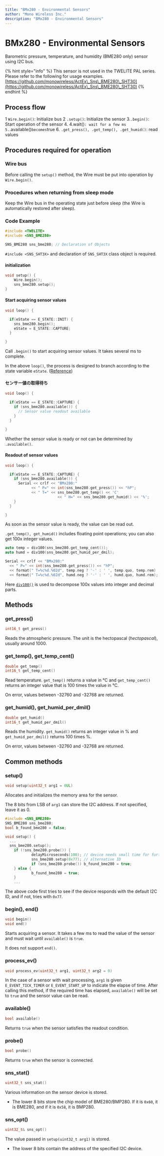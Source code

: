 ```yaml
---
title: "BMx280 - Environmental Sensors"
author: "Mono Wireless Inc."
description: "BMx280 - Environmental Sensors"
---
```

# BMx280 - Environmental Sensors

Barometric pressure, temperature, and humidity (BME280 only) sensor using I2C bus.

{% hint style="info" %}
This sensor is not used in the TWELITE PAL series. Please refer to the following for usage examples.
[https://github.com/monowireless/ActEx\_Sns\_BME280\_SHT30](https://github.com/monowireless/ActEx\_Sns\_BME280\_SHT30)
{% endhint %}



## Process flow

1 `Wire.begin()`: Initialize bus
2 `.setup()`: Initialize the sensor
3.`.begin()`: Start operation of the sensor 4.
4.wait()`: wait for a few ms
5.`.available()` becomes `true
6. `.get_press(), .get_temp(), .get_humid()`: read values



## Procedures required for operation

### Wire bus

Before calling the `setup()` method, the Wire must be put into operation by `Wire.begin()`.



### Procedures when returning from sleep mode

Keep the Wire bus in the operating state just before sleep (the Wire is automatically restored after sleep).



### Code Example

```cpp
#include <TWELITE>
#include <SNS_BME280>

SNS_BME280 sns_bme280; // Declaration of Objects
```

`#include <SNS_SHT3X>` and declaration of `SNS_SHT3X` class object is required.



#### initialization

```cpp
void setup() {
    Wire.begin();
    sns_bme280.setup();
}
```



#### Start acquiring sensor values

```cpp
void loop() {

  if(eState == E_STATE::INIT) {
    sns_bme280.begin();
    eState = E_STATE::CAPTURE;
  }

}
```

Call `.begin()` to start acquiring sensor values. It takes several ms to complete.

In the above `loop()`, the process is designed to branch according to the state variable `eState`. ([Reference](../act\_samples/slp\_wk\_and\_tx.md))



#### センサー値の取得待ち

```cpp
void loop() {

  if(eState == E_STATE::CAPTURE) {
    if (sns_bme280.available()) {
      // Sensor value readout available
    }
  }

}
```

Whether the sensor value is ready or not can be determined by `.available()`.



#### Readout of sensor values

```cpp
void loop() {

  if(eState == E_STATE::CAPTURE) {
    if (sns_bme280.available()) {
      Serial << crlf << "BMx280:"
            << " P=" << int(sns_bme280.get_press()) << "hP";
            << " T=" << sns_bme280.get_temp() << 'C'
						<< " H=" << sns_bme280.get_humid() << '%';
    }
  }

}
```

As soon as the sensor value is ready, the value can be read out.



`.get_temp(), get_humid()` includes floating point operations; you can also get 100x integer values.

```cpp
auto temp = div100(sns_bme280.get_temp_cent());
auto humd = div100(sns_bme280.get_humid_per_dmil);

Serial << crlf << "BMx280:"
  << " P=" << int(sns_bme280.get_press()) << "hP";
  << format(" T=%c%d.%02d", temp.neg ? '-' : ' ', temp.quo, temp.rem)
  << format(" T=%c%d.%02d", humd.neg ? '-' : ' ', humd.quo, humd.rem);
```

Here [`div100()`](../api-reference/functions-1/utility/div100.md) is used to decompose 100x values into integer and decimal parts.



## Methods

### get\_press()

```cpp
int16_t get_press()
```

Reads the atmospheric pressure. The unit is the hectopascal (_hectopascal_), usually around 1000.



### get\_temp(), get\_temp\_cent()

```cpp
double get_temp()
int16_t get_temp_cent()
```

Read temperature. `get_temp()` returns a value in °C and `get_temp_cent()` returns an integer value that is 100 times the value in °C.

On error, values between -32760 and -32768 are returned.



### get\_humid(), get\_humid\_per\_dmil()

```cpp
double get_humid()
int16_t get_humid_per_dmil()
```

Reads the humidity. `get_humid()` returns an integer value in % and `get_humid_per_dmil()` returns 100 times %.

On error, values between -32760 and -32768 are returned.



## Common methods

### setup()

```cpp
void setup(uint32_t arg1 = 0UL) 
```

Allocates and initializes the memory area for the sensor.

The 8 bits from LSB of `arg1` can store the I2C address. If not specified, leave it as 0.

```cpp
#include <SNS_BME280>
SNS_BME280 sns_bme280;
bool b_found_bme280 = false;

void setup() {
  ...
  sns_bme280.setup();
	if (!sns_bme280.probe()) {
			delayMicroseconds(100); // device needs small time for further I2C comm.
			sns_bme280.setup(0x77); // alternative ID
			if (sns_bme280.probe()) b_found_bme280 = true;
	} else {
			b_found_bme280 = true;
	}
	...
```

The above code first tries to see if the device responds with the default I2C ID, and if not, tries with `0x77`.



### begin(), end()

```cpp
void begin()
void end()
```

Starts acquiring a sensor. It takes a few ms to read the value of the sensor and must wait until `available()` is `true`.

It does not support `end()`.



### process\_ev()

```cpp
void process_ev(uint32_t arg1, uint32_t arg2 = 0)
```

In the case of a sensor with wait processing, `arg1` is given `E_EVENT_TICK_TIMER` or `E_EVENT_START_UP` to indicate the elapse of time. After calling this method, if the required time has elapsed, `available()` will be set to `true` and the sensor value can be read.



### available()

```cpp
bool available()
```

Returns `true` when the sensor satisfies the readout condition.



### probe()

```cpp
bool probe()
```

Returns `true` when the sensor is connected.



### sns\_stat()

```cpp
uint32_t sns_stat()
```

Various information on the sensor device is stored.

* The lower 8 bits store the chip model of BME280/BMP280. If it is `0x60`, it is BME280, and if it is `0x58`, it is BMP280.



### sns\_opt()

```cpp
uint32_t& sns_opt()
```

The value passed in `setup(uint32_t arg1)` is stored.

* The lower 8 bits contain the address of the specified I2C device.





